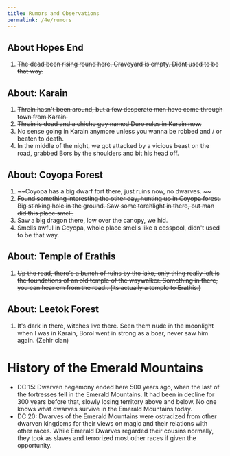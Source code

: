 ```yaml
---
title: Rumors and Observations
permalink: /4e/rumors
---
```


## About Hopes End
1. ~~The dead been rising round here. Graveyard is empty. Didnt used to be that way.~~

## About: Karain
1.  ~~Thrain hasn't been around, but a few desperate men have come through town from Karain.~~
2.  ~~Thrain is dead and a chiche guy named Duro rules in Karain now.~~
3.  No sense going in Karain anymore unless you wanna be robbed and / or beaten to death.
4.  In the middle of the night, we got attacked by a vicious beast on the road, grabbed Bors by the shoulders and bit his head off. 

## About: Coyopa Forest
1.  ~~Coyopa has a big dwarf fort there, just ruins now, no dwarves. ~~
2.  ~~Found something interesting the other day, hunting up in Coyopa forest. Big stinking hole in the ground. Saw some torchlight in there, but man did this place smell.~~
3.  Saw a big dragon there, low over the canopy, we hid.
4.  Smells awful in Coyopa, whole place smells like a cesspool, didn't used to be that way.

## About: Temple of Erathis
1.  ~~Up the road, there's a bunch of ruins by the lake, only thing really left is the foundations of an old temple of the waywalker. Something in there, you can hear em from the road.. (its actually a temple to Erathis.)~~

## About: Leetok Forest
1. It's dark in there, witches live there. Seen them nude in the moonlight when I was in Karain, Borol went in strong as a boar, never saw him again. (Zehir clan)

# History of the Emerald Mountains
* DC 15: Dwarven hegemony ended here 500 years ago, when the last of the fortresses fell in the Emerald Mountains. It had been in decline for 300 years before that, slowly losing territory above and below. No one knows what dwarves survive in the Emerald Mountains today. 
* DC 20: Dwarves of the Emerald Mountains were ostracized from other dwarven kingdoms for their views on magic and their relations with other races. While Emerald Dwarves regarded their cousins normally, they took as slaves and terrorized most other races if given the opportunity.
